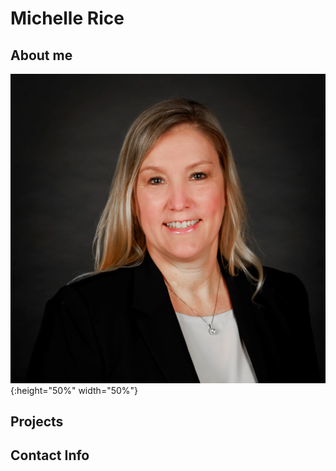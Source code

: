

# Michelle Rice

## About me

![hello](assets/images/bio-photo.jpg){:height="50%" width="50%"}

## Projects









## Contact Info
